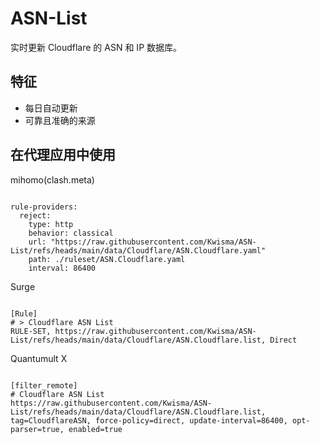 
# ASN-List

实时更新 Cloudflare 的 ASN 和 IP 数据库。

## 特征

- 每日自动更新
- 可靠且准确的来源

## 在代理应用中使用

mihomo(clash.meta)

<pre><code class="language-javascript">
rule-providers:
  reject:
    type: http
    behavior: classical
    url: "https://raw.githubusercontent.com/Kwisma/ASN-List/refs/heads/main/data/Cloudflare/ASN.Cloudflare.yaml"
    path: ./ruleset/ASN.Cloudflare.yaml
    interval: 86400
</code></pre>

Surge

<pre><code class="language-javascript">
[Rule]
# > Cloudflare ASN List
RULE-SET, https://raw.githubusercontent.com/Kwisma/ASN-List/refs/heads/main/data/Cloudflare/ASN.Cloudflare.list, Direct
</code></pre>

Quantumult X

<pre><code class="language-javascript">
[filter_remote]
# Cloudflare ASN List
https://raw.githubusercontent.com/Kwisma/ASN-List/refs/heads/main/data/Cloudflare/ASN.Cloudflare.list, tag=CloudflareASN, force-policy=direct, update-interval=86400, opt-parser=true, enabled=true
</code></pre>
